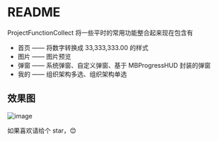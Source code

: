 # README

ProjectFunctionCollect 将一些平时的常用功能整合起来现在包含有

* 首页 —— 将数字转换成 33,333,333.00 的样式 
* 图片 —— 图片预览 
* 弹窗 —— 系统弹窗、自定义弹窗、基于 MBProgressHUD 封装的弹窗 
* 我的 —— 组织架构多选、组织架构单选


## 效果图
![image](https://github.com/zhanghaifeng1234565/ProjectFunctionCollect/raw/master/lAHPDgQ9qVDcClbM8M0BaA_360_240c.gif)

如果喜欢请给个 star，😊
